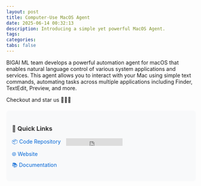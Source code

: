 ```yaml
---
layout: post
title: Computer-Use MacOS Agent
date: 2025-06-14 00:32:13
description: Introducing a simple yet powerful MacOS Agent.
tags: 
categories: 
tabs: false
---
```



BIGAI ML team develops a powerful automation agent for macOS that enables natural language control of various system applications and services. This agent allows you to interact with your Mac using simple text commands, automating tasks across multiple applications including Finder, TextEdit, Preview, and more.

Checkout and star us 🌟🌟🌟
 
<div class="project-links">
    <div class="link-section">
        <h3>🔗 Quick Links</h3>
        <ul>
            <li>
                <a href="https://github.com/Computer-use-agents/MacOS-Agent" target="_blank">📦 Code Repository</a>
                <iframe src="https://ghbtns.com/github-btn.html?user=Computer-use-agents&repo=MacOS-Agent&type=star&count=true" frameborder="0" scrolling="0" width="150" height="20" title="GitHub" style="vertical-align: middle; margin-left: 10px;"></iframe>
            </li>
            <li><a href="[WEBSITE_URL]" target="_blank">🌐 Website</a></li>
            <li><a href="[DOCUMENTATION_URL]" target="_blank">📚 Documentation</a></li>
        </ul>
    </div>
</div>

<style>
.project-links {
    margin: 20px 0;
    padding: 15px;
    border-radius: 8px;
    background-color: #f8f9fa;
}

.link-section h3 {
    margin-bottom: 15px;
    color: #333;
}

.link-section ul {
    list-style: none;
    padding-left: 0;
}

.link-section li {
    margin: 10px 0;
}

.link-section a {
    text-decoration: none;
    color: #0366d6;
    transition: color 0.2s;
}

.link-section a:hover {
    color: #024ea4;
    text-decoration: underline;
}
</style>

